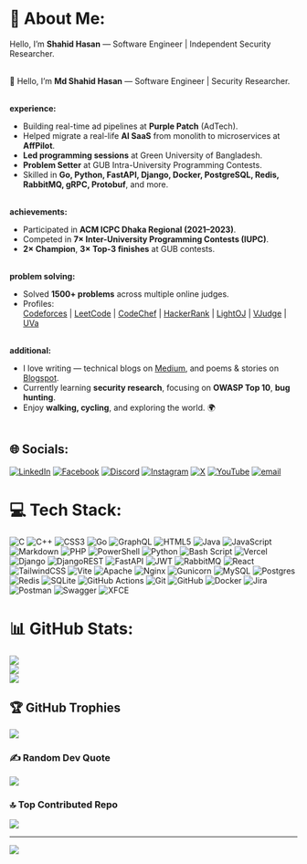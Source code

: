 # 💫 About Me:
Hello, I’m **Shahid Hasan** — Software Engineer | Independent Security Researcher.<br><br>

👋 Hello, I’m **Md Shahid Hasan** — Software Engineer | Security Researcher.<br><br>

**experience:**  
- Building real-time ad pipelines at **Purple Patch** (AdTech).  
- Helped migrate a real-life **AI SaaS** from monolith to microservices at **AffPilot**.  
- **Led programming sessions** at Green University of Bangladesh.  
- **Problem Setter** at GUB Intra-University Programming Contests.  
- Skilled in **Go, Python, FastAPI, Django, Docker, PostgreSQL, Redis, RabbitMQ, gRPC, Protobuf**, and more.<br><br>

**achievements:**  
- Participated in **ACM ICPC Dhaka Regional (2021–2023)**.  
- Competed in **7× Inter-University Programming Contests (IUPC)**.  
- **2× Champion**, **3× Top-3 finishes** at GUB contests.<br><br>

**problem solving:**  
- Solved **1500+ problems** across multiple online judges.  
- Profiles:  
  [Codeforces](https://codeforces.com/profile/grazier) | [LeetCode](https://leetcode.com/u/grazierShahid/) | [CodeChef](https://www.codechef.com/users/grazier_shahid) | [HackerRank](https://www.hackerrank.com/profile/shaahid_cse) | [LightOJ](https://lightoj.com/user/grazier) | [VJudge](https://vjudge.net/user/grazier) | [UVa](https://uhunt.onlinejudge.org/id/1060025)<br><br>

**additional:**  
- I love writing — technical blogs on [Medium](https://medium.com/@shaahid.cse), and poems & stories on [Blogspot](https://grazierscanvas.blogspot.com/).  
- Currently learning **security research**, focusing on **OWASP Top 10**, **bug hunting**.  
- Enjoy **walking, cycling**, and exploring the world. 🌍<br><br>



## 🌐 Socials:
[![LinkedIn](https://img.shields.io/badge/LinkedIn-%230077B5.svg?logo=linkedin&logoColor=white)](https://linkedin.com/in/shahid-cse)
[![Facebook](https://img.shields.io/badge/Facebook-%231877F2.svg?logo=Facebook&logoColor=white)](https://facebook.com/grazierShahid)
[![Discord](https://img.shields.io/badge/Discord-%237289DA.svg?logo=discord&logoColor=white)](https://discord.gg/862749441525547028)
[![Instagram](https://img.shields.io/badge/Instagram-%23E4405F.svg?logo=Instagram&logoColor=white)](https://instagram.com/grazier_shahid)
[![X](https://img.shields.io/badge/X-black.svg?logo=X&logoColor=white)](https://x.com/grazierShahid)
[![YouTube](https://img.shields.io/badge/YouTube-%23FF0000.svg?logo=YouTube&logoColor=white)](https://youtube.com/@grazier_)
[![email](https://img.shields.io/badge/Email-D14836?logo=gmail&logoColor=white)](mailto:shaahid.cse@gmail.com)


# 💻 Tech Stack:
![C](https://img.shields.io/badge/c-%2300599C.svg?style=flat&logo=c&logoColor=white) ![C++](https://img.shields.io/badge/c++-%2300599C.svg?style=flat&logo=c%2B%2B&logoColor=white) ![CSS3](https://img.shields.io/badge/css3-%231572B6.svg?style=flat&logo=css3&logoColor=white) ![Go](https://img.shields.io/badge/go-%2300ADD8.svg?style=flat&logo=go&logoColor=white) ![GraphQL](https://img.shields.io/badge/-GraphQL-E10098?style=flat&logo=graphql&logoColor=white) ![HTML5](https://img.shields.io/badge/html5-%23E34F26.svg?style=flat&logo=html5&logoColor=white) ![Java](https://img.shields.io/badge/java-%23ED8B00.svg?style=flat&logo=openjdk&logoColor=white) ![JavaScript](https://img.shields.io/badge/javascript-%23323330.svg?style=flat&logo=javascript&logoColor=%23F7DF1E) ![Markdown](https://img.shields.io/badge/markdown-%23000000.svg?style=flat&logo=markdown&logoColor=white) ![PHP](https://img.shields.io/badge/php-%23777BB4.svg?style=flat&logo=php&logoColor=white) ![PowerShell](https://img.shields.io/badge/PowerShell-%235391FE.svg?style=flat&logo=powershell&logoColor=white) ![Python](https://img.shields.io/badge/python-3670A0?style=flat&logo=python&logoColor=ffdd54) ![Bash Script](https://img.shields.io/badge/bash_script-%23121011.svg?style=flat&logo=gnu-bash&logoColor=white) ![Vercel](https://img.shields.io/badge/vercel-%23000000.svg?style=flat&logo=vercel&logoColor=white) ![Django](https://img.shields.io/badge/django-%23092E20.svg?style=flat&logo=django&logoColor=white) ![DjangoREST](https://img.shields.io/badge/DJANGO-REST-ff1709?style=flat&logo=django&logoColor=white&color=ff1709&labelColor=gray) ![FastAPI](https://img.shields.io/badge/FastAPI-005571?style=flat&logo=fastapi) ![JWT](https://img.shields.io/badge/JWT-black?style=flat&logo=JSON%20web%20tokens) ![RabbitMQ](https://img.shields.io/badge/rabbitmq-FF6600?style=flat&logo=rabbitmq&logoColor=white) ![React](https://img.shields.io/badge/react-%2320232a.svg?style=flat&logo=react&logoColor=%2361DAFB) ![TailwindCSS](https://img.shields.io/badge/tailwindcss-%2338B2AC.svg?style=flat&logo=tailwind-css&logoColor=white) ![Vite](https://img.shields.io/badge/vite-%23646CFF.svg?style=flat&logo=vite&logoColor=white) ![Apache](https://img.shields.io/badge/apache-%23D42029.svg?style=flat&logo=apache&logoColor=white) ![Nginx](https://img.shields.io/badge/nginx-%23009639.svg?style=flat&logo=nginx&logoColor=white) ![Gunicorn](https://img.shields.io/badge/gunicorn-%298729.svg?style=flat&logo=gunicorn&logoColor=white) ![MySQL](https://img.shields.io/badge/mysql-4479A1.svg?style=flat&logo=mysql&logoColor=white) ![Postgres](https://img.shields.io/badge/postgres-%23316192.svg?style=flat&logo=postgresql&logoColor=white) ![Redis](https://img.shields.io/badge/redis-%23DD0031.svg?style=flat&logo=redis&logoColor=white) ![SQLite](https://img.shields.io/badge/sqlite-%2307405e.svg?style=flat&logo=sqlite&logoColor=white) ![GitHub Actions](https://img.shields.io/badge/github%20actions-%232671E5.svg?style=flat&logo=githubactions&logoColor=white) ![Git](https://img.shields.io/badge/git-%23F05033.svg?style=flat&logo=git&logoColor=white) ![GitHub](https://img.shields.io/badge/github-%23121011.svg?style=flat&logo=github&logoColor=white) ![Docker](https://img.shields.io/badge/docker-%230db7ed.svg?style=flat&logo=docker&logoColor=white) ![Jira](https://img.shields.io/badge/jira-%230A0FFF.svg?style=flat&logo=jira&logoColor=white) ![Postman](https://img.shields.io/badge/Postman-FF6C37?style=flat&logo=postman&logoColor=white) ![Swagger](https://img.shields.io/badge/-Swagger-%23Clojure?style=flat&logo=swagger&logoColor=white) ![XFCE](https://img.shields.io/badge/XFCE-%232284F2.svg?style=flat&logo=xfce&logoColor=white)
# 📊 GitHub Stats:
![](https://github-readme-stats.vercel.app/api?username=grazierShahid&theme=github_dark_dimmed&hide_border=false&include_all_commits=true&count_private=true)<br/>
![](https://nirzak-streak-stats.vercel.app/?user=grazierShahid&theme=github_dark_dimmed&hide_border=false)<br/>
![](https://github-readme-stats.vercel.app/api/top-langs/?username=grazierShahid&theme=github_dark_dimmed&hide_border=false&include_all_commits=true&count_private=true&layout=compact)

## 🏆 GitHub Trophies
![](https://github-profile-trophy.vercel.app/?username=grazierShahid&theme=dark&no-frame=false&no-bg=false&margin-w=4)

### ✍️ Random Dev Quote
![](https://quotes-github-readme.vercel.app/api?type=horizontal&theme=dark)

### 🔝 Top Contributed Repo
![](https://github-contributor-stats.vercel.app/api?username=grazierShahid&limit=5&theme=dark&combine_all_yearly_contributions=true)

---
[![](https://visitcount.itsvg.in/api?id=grazierShahid&icon=2&color=0)](https://visitcount.itsvg.in)

<!-- Proudly created with GPRM ( https://gprm.itsvg.in ) -->
